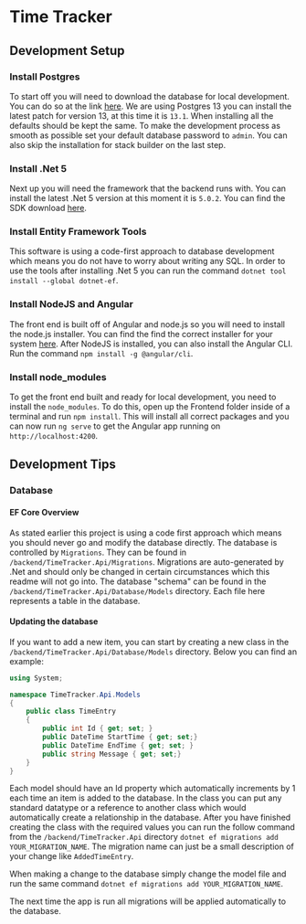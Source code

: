 # Time Tracker

## Development Setup

### Install Postgres

To start off you will need to download the database for local development. You can do so at the link [here](https://www.enterprisedb.com/downloads/postgres-postgresql-downloads). We are using Postgres 13 you can install the latest patch for version 13, at this time it is `13.1`. When installing all the defaults should be kept the same. To make the development process as smooth as possible set your default database password to `admin`. You can also skip the installation for stack builder on the last step.

### Install .Net 5

Next up you will need the framework that the backend runs with. You can install the latest .Net 5 version at this moment it is `5.0.2`. You can find the SDK download [here](https://dotnet.microsoft.com/download/dotnet/5.0).

### Install Entity Framework Tools

This software is using a code-first approach to database development which means you do not have to worry about writing any SQL. In order to use the tools after installing .Net 5 you can run the command `dotnet tool install --global dotnet-ef`.

### Install NodeJS and Angular

The front end is built off of Angular and node.js so you will need to install the node.js installer. You can find the find the correct installer for your system [here](https://nodejs.org/en/download/). After NodeJS is installed, you can also install the Angular CLI. Run the command `npm install -g @angular/cli`.

### Install node_modules

To get the front end built and ready for local development, you need to install the `node_modules`. To do this, open up the Frontend folder inside of a terminal and run `npm install`. This will install all correct packages and you can now run `ng serve` to get the Angular app running on `http://localhost:4200`.

## Development Tips

### Database

#### EF Core Overview

As stated earlier this project is using a code first approach which means you should never go and modify the database directly. The database is controlled by `Migrations`. They can be found in `/backend/TimeTracker.Api/Migrations`. Migrations are auto-generated by .Net and should only be changed in certain circumstances which this readme will not go into. The database "schema" can be found in the `/backend/TimeTracker.Api/Database/Models` directory. Each file here represents a table in the database.

#### Updating the database

If you want to add a new item, you can start by creating a new class in the `/backend/TimeTracker.Api/Database/Models` directory. Below you can find an example:

```c#
using System;

namespace TimeTracker.Api.Models
{
    public class TimeEntry
    {
        public int Id { get; set; }
        public DateTime StartTime { get; set;}
        public DateTime EndTime { get; set; }
        public string Message { get; set;}
    }
}
```
Each model should have an Id property which automatically increments by 1 each time an item is added to the database. In the class you can put any standard datatype or a reference to another class which would automatically create a relationship in the database. After you have finished creating the class with the required values you can run the follow command from the `/backend/TimeTracker.Api` directory `dotnet ef migrations add YOUR_MIGRATION_NAME`. The migration name can just be a small description of your change like `AddedTimeEntry`. 

When making a change to the database simply change the model file and run the same command `dotnet ef migrations add YOUR_MIGRATION_NAME`. 

The next time the app is run all migrations will be applied automatically to the database.
